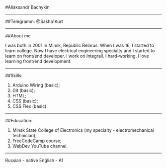 #Aliaksandr Bachykin 

******

##Telegramm: @Sasha1Kurt 

******

##About me

I was both in 2001 in Minsk, Republic Belarus. When I was 16, I started to learn college. 
Now I have electrical engineering specialty and I started to learn on front/end developer. 
I work on Integrall. I hard-working. I love learning front/end development.

******

##Skills: 
1. Arduino Wiring (basic);
2. Git (basic); 
3. HTML; 
4. CSS (basic);
5. CSS Flex (basic). 

******

##Education: 
1. Minsk State College of Electronics (my specialty - electromechanical technician);
2. FreeCodeCamp course;
3. WebDev YouTube channel. 

******

Russian - native 
English - A1 
